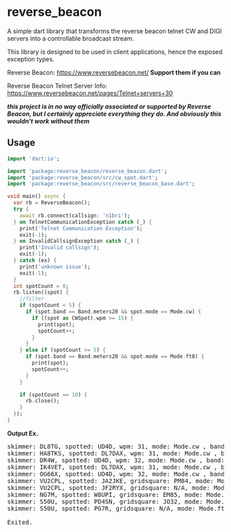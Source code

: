 
# reverse_beacon

A simple dart library that transforms the reverse beacon telnet CW and DIGI servers into a controllable broadcast stream.

This library is designed to be used in client applications, hence the exposed exception types.

Reverse Beacon: <https://www.reversebeacon.net/> **Support them if you can**

Reverse Beacon Telnet Server Info: <https://www.reversebeacon.net/pages/Telnet+servers+30> 

***this project is in no way officially associated or supported by Reverse Beacon, but I certainly appreciate everything they do. And obviously
this wouldn't work without them***

## Usage

```dart
import 'dart:io';

import 'package:reverse_beacon/reverse_beacon.dart';
import 'package:reverse_beacon/src/cw_spot.dart';
import 'package:reverse_beacon/src/reverse_beacon_base.dart';

void main() async {
  var rb = ReverseBeacon();
  try {
    await rb.connect(callsign: 'n1bri');
  } on TelnetCommunicationException catch (_) {
    print('Telnet Communication Exception');
    exit(-1);
  } on InvalidCallsignException catch (_) {
    print('Invalid callsign');
    exit(-1);
  } catch (ex) {
    print('unknown issue');
    exit(-1);
  }
  int spotCount = 0;
  rb.listen((spot) {
    //filter
    if (spotCount < 5) {
      if (spot.band == Band.meters20 && spot.mode == Mode.cw) {
        if ((spot as CWSpot).wpm >= 15) {
          print(spot);
          spotCount++;
        }
      }
    } else if (spotCount >= 5) {
      if (spot.band == Band.meters20 && spot.mode == Mode.ft8) {
        print(spot);
        spotCount++;
      }
    }

    if (spotCount == 10) {
      rb.close();
    }
  });
}

```

**Output Ex.**
<pre>
skimmer: DL8TG, spotted: UD4D, wpm: 31, mode: Mode.cw , band: Band.meters20, freq: 14014.0 KHz, @11:35 , snr: 13, type: SpotType.cq
skimmer: HA8TKS, spotted: DL7DAX, wpm: 31, mode: Mode.cw , band: Band.meters20, freq: 14052.5 KHz, @11:35 , snr: 19, type: SpotType.cq
skimmer: DR4W, spotted: UD4D, wpm: 32, mode: Mode.cw , band: Band.meters20, freq: 14014.0 KHz, @11:35 , snr: 15, type: SpotType.cq
skimmer: IK4VET, spotted: DL7DAX, wpm: 31, mode: Mode.cw , band: Band.meters20, freq: 14052.5 KHz, @11:35 , snr: 16, type: SpotType.cq
skimmer: OG66X, spotted: UD4D, wpm: 32, mode: Mode.cw , band: Band.meters20, freq: 14014.0 KHz, @11:35 , snr: 10, type: SpotType.cq
skimmer: VU2CPL, spotted: JA2JKE, gridsquare: PM84, mode: Mode.ft8 , band: Band.meters20, freq: 14074.0 KHz, @11:35 , snr: -17, type: SpotType.cq
skimmer: VU2CPL, spotted: JF2RYX, gridsquare: N/A, mode: Mode.ft8 , band: Band.meters20, freq: 14074.0 KHz, @11:35 , snr: -19, type: SpotType.cq
skimmer: NG7M, spotted: W8UPI, gridsquare: EM85, mode: Mode.ft8 , band: Band.meters20, freq: 14074.0 KHz, @11:35 , snr: 0, type: SpotType.cq
skimmer: S50U, spotted: PD4SN, gridsquare: JO32, mode: Mode.ft8 , band: Band.meters20, freq: 14074.0 KHz, @11:35 , snr: -12, type: SpotType.cq
skimmer: S50U, spotted: PG7R, gridsquare: N/A, mode: Mode.ft8 , band: Band.meters20, freq: 14074.0 KHz, @11:35 , snr: -13, type: SpotType.cq

Exited.
</pre>